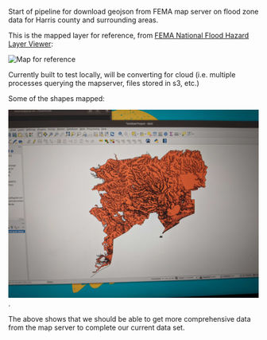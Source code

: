 Start of pipeline for download geojson from FEMA map server on flood zone data for Harris county and surrounding areas.

This is the mapped layer for reference, from [FEMA National Flood Hazard Layer Viewer](https://hazards-fema.maps.arcgis.com/apps/webappviewer/index.html?id=8b0adb51996444d4879338b5529aa9cd):

![Map for reference](./snapshots/---original-fema-online-map-viewer.png)

Currently built to test locally, will be converting for cloud (i.e. multiple processes querying the mapserver, files stored in s3, etc.)

Some of the shapes mapped:

![Current progress](./snapshots/04-shapes-mapped.jpg).

The above shows that we should be able to get more comprehensive data from the map server to complete our current data set.